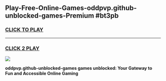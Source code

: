 
## Play-Free-Online-Games-oddpvp.github-unblocked-games-Premium #bt3pb
<h3>
<a href="https://premium.freeplayer.one?title=oddpvp.github-unblocked-games&ref=8M">CLICK TO PLAY</a></h3>
<hr>

<h3>
<a href="https://premium.freeplayer.one?title=oddpvp.github-unblocked-games&ref=8M">CLICK 2 PLAY</a>
  
</h3>

<a href="https://premium.freeplayer.one?title=oddpvp.github-unblocked-games&ref=8M"><img src="https://clearcache.store/games.png"></a>


**oddpvp.github-unblocked-games games unblocked: Your Gateway to Fun and Accessible Online Gaming**
